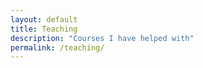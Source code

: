 ```yaml
---
layout: default
title: Teaching
description: "Courses I have helped with"
permalink: /teaching/
---
```

